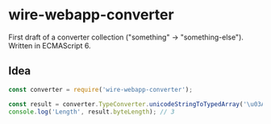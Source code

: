 # wire-webapp-converter

First draft of a converter collection ("something" → "something-else"). Written in ECMAScript 6.
 
## Idea

```javascript 1.6
const converter = require('wire-webapp-converter');

const result = converter.TypeConverter.unicodeStringToTypedArray('\u03A9');
console.log('Length', result.byteLength); // 3
```
